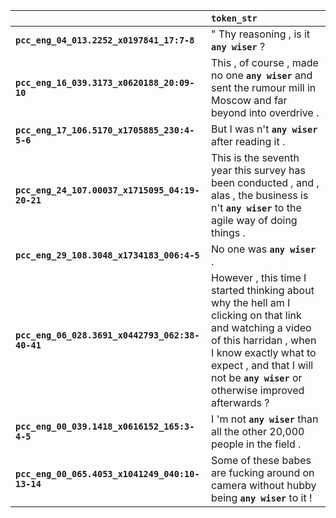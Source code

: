 |                                                 | `token_str`                                                                                                                                                                                                                                 |
|:------------------------------------------------|:--------------------------------------------------------------------------------------------------------------------------------------------------------------------------------------------------------------------------------------------|
| **`pcc_eng_04_013.2252_x0197841_17:7-8`**       | " Thy reasoning , is it __`any wiser`__ ?                                                                                                                                                                                                   |
| **`pcc_eng_16_039.3173_x0620188_20:09-10`**     | This , of course , made no one __`any wiser`__ and sent the rumour mill in Moscow and far beyond into overdrive .                                                                                                                           |
| **`pcc_eng_17_106.5170_x1705885_230:4-5-6`**    | But I was n't __`any wiser`__ after reading it .                                                                                                                                                                                            |
| **`pcc_eng_24_107.00037_x1715095_04:19-20-21`** | This is the seventh year this survey has been conducted , and , alas , the business is n't __`any wiser`__ to the agile way of doing things .                                                                                               |
| **`pcc_eng_29_108.3048_x1734183_006:4-5`**      | No one was __`any wiser`__ .                                                                                                                                                                                                                |
| **`pcc_eng_06_028.3691_x0442793_062:38-40-41`** | However , this time I started thinking about why the hell am I clicking on that link and watching a video of this harridan , when I know exactly what to expect , and that I will not be __`any wiser`__ or otherwise improved afterwards ? |
| **`pcc_eng_00_039.1418_x0616152_165:3-4-5`**    | I 'm not __`any wiser`__ than all the other 20,000 people in the field .                                                                                                                                                                    |
| **`pcc_eng_00_065.4053_x1041249_040:10-13-14`** | Some of these babes are fucking around on camera without hubby being __`any wiser`__ to it !                                                                                                                                                |